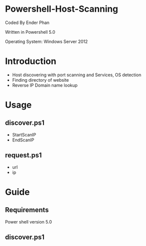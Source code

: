 # Powershell-Host-Scanning

Coded By Ender Phan

Written in Powershell 5.0

Operating System: Windows Server 2012 

# Introduction

- Host discovering with port scanning and Services, OS detection
- Finding directory of website
- Reverse IP Domain name lookup

# Usage

## discover.ps1

- StartScanIP
- EndScanIP

## request.ps1

- url
- ip 


# Guide

## Requirements

Power shell version 5.0

## discover.ps1


